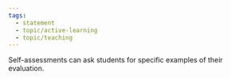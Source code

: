 ```yaml
---
tags:
  - statement
  - topic/active-learning
  - topic/teaching
---
```

Self-assessments can ask students for specific examples of their evaluation.